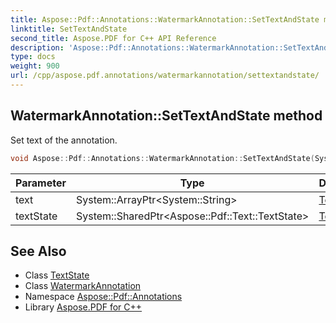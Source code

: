 ```yaml
---
title: Aspose::Pdf::Annotations::WatermarkAnnotation::SetTextAndState method
linktitle: SetTextAndState
second_title: Aspose.PDF for C++ API Reference
description: 'Aspose::Pdf::Annotations::WatermarkAnnotation::SetTextAndState method. Set text of the annotation in C++.'
type: docs
weight: 900
url: /cpp/aspose.pdf.annotations/watermarkannotation/settextandstate/
---
```

## WatermarkAnnotation::SetTextAndState method


Set text of the annotation.

```cpp
void Aspose::Pdf::Annotations::WatermarkAnnotation::SetTextAndState(System::ArrayPtr<System::String> text, System::SharedPtr<Aspose::Pdf::Text::TextState> textState)
```


| Parameter | Type | Description |
| --- | --- | --- |
| text | System::ArrayPtr\<System::String\> | [Text](../../../aspose.pdf.text/) value. |
| textState | System::SharedPtr\<Aspose::Pdf::Text::TextState\> | [Text](../../../aspose.pdf.text/) state. |

## See Also

* Class [TextState](../../../aspose.pdf.text/textstate/)
* Class [WatermarkAnnotation](../)
* Namespace [Aspose::Pdf::Annotations](../../)
* Library [Aspose.PDF for C++](../../../)
